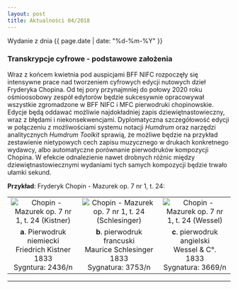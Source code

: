```yaml
---
layout: post
title: Aktualności 04/2018
---
```


Wydanie z dnia {{ page.date | date: "%d-%m-%Y" }}

### Transkrypcje cyfrowe - podstawowe założenia

Wraz z końcem kwietnia pod auspicjami BFF NIFC rozpoczęły się intensywne prace nad tworzeniem cyfrowych edycji nutowych dzieł Fryderyka Chopina.
Od tej pory przynajmniej do połowy 2020 roku ośmioosobowy zespół edytorów będzie sukcesywnie opracowywał wszystkie zgromadzone w BFF NIFC i MFC pierwodruki chopinowskie.
Edycje będą oddawać możliwie najdokładniej zapis dziewiętnastowieczny, wraz z błędami i niekonsekwencjami.
Dyplomatyczna szczegółowość edycji w połączeniu z możliwościami systemu notacji *Humdrum* oraz narzędzi analitycznych *Humdrum Toolkit* sprawią, że możliwe będzie na przykład zestawienie nietypowych cech zapisu muzycznego w drukach konkretnego wydawcy, albo automatyczne porównanie pierwodruków kompozycji Chopina.
W efekcie odnalezienie nawet drobnych różnic między dziewiętnastowiecznymi wydaniami tych samych kompozycji będzie trwało ułamki sekund.

 **Przykład**: Fryderyk Chopin - Mazurek op. 7 nr 1, t. 24:

||||
|:---:|:---:|:---:|
|![Chopin - Mazurek op. 7 nr 1, t. 24 (Kistner)](https://nifc.github.io/images/2018-05_JI_001.png?raw=true)|![Chopin - Mazurek op. 7 nr 1, t. 24 (Schlesinger)](https://nifc.github.io/images/2018-05_JI_002.png?raw=true)|![Chopin - Mazurek op. 7 nr 1, t. 24 (Wessel)](https://nifc.github.io/images/2018-05_JI_003.png?raw=true)|
|**a**. Pierwodruk niemiecki<br>Friedrich Kistner<br>1833<br>Sygntura: 2436/n| **b**. pierwodruk francuski<br>Maurice Schlesinger<br>1833<br>Sygnatura: 3753/n|**c**. pierwodruk angielski<br>Wessel & C°.<br>1833<br>Sygnatura: 3669/n|

---
